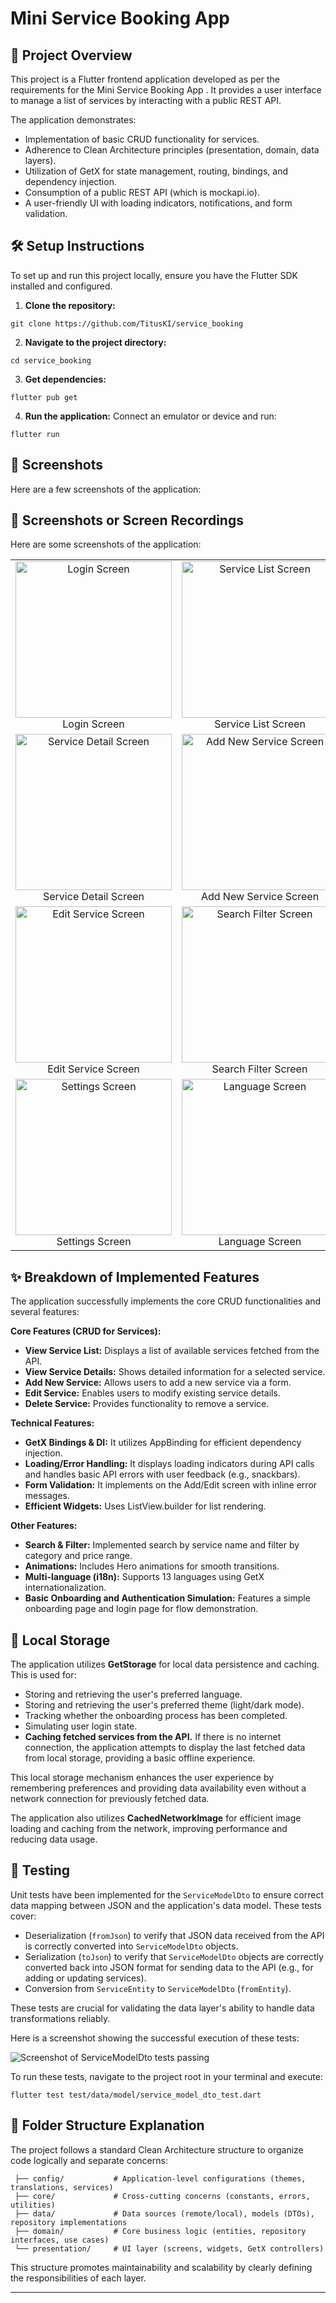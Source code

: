 # Mini Service Booking App

## 📄 Project Overview

This project is a Flutter frontend application developed as per the requirements for the Mini Service Booking App . It provides a user interface to manage a list of services by interacting with a public REST API.

The application demonstrates:

- Implementation of basic CRUD functionality for services.
- Adherence to Clean Architecture principles (presentation, domain, data layers).
- Utilization of GetX for state management, routing, bindings, and dependency injection.
- Consumption of a public REST API (which is mockapi.io).
- A user-friendly UI with loading indicators, notifications, and form validation.

## 🛠️ Setup Instructions

To set up and run this project locally, ensure you have the Flutter SDK installed and configured.

1.  **Clone the repository:**

```
git clone https://github.com/TitusKI/service_booking
```

2.  **Navigate to the project directory:**

```
cd service_booking
```

3.  **Get dependencies:**

```
flutter pub get
```

4.  **Run the application:**
    Connect an emulator or device and run:

```
flutter run
```

## 📸 Screenshots

Here are a few screenshots of the application:

## 📸 Screenshots or Screen Recordings

Here are some screenshots of the application:

<table>
  <tr>
    <td align="center">
      <img src="screenshots/screenshot_1.jpg" alt="Login Screen" width="250">
      <br>
      Login Screen
    </td>
    <td align="center">
      <img src="screenshots/screenshot_2.jpg" alt="Service List Screen" width="250">
      <br>
      Service List Screen
    </td>
  </tr>
  <tr>
    <td align="center">
      <img src="screenshots/screenshot_3.jpg" alt="Service Detail Screen" width="250">
      <br>
      Service Detail Screen
    </td>
    <td align="center">
      <img src="screenshots/screenshot_4.jpg" alt="Add New Service Screen" width="250">
      <br>
      Add New Service Screen
    </td>
  </tr>
   <tr>
    <td align="center">
      <img src="screenshots/screenshot_5.jpg" alt="Edit Service Screen" width="250">
      <br>
      Edit Service Screen
    </td>
    <td align="center">
      <img src="screenshots/screenshot_6.jpg" alt="Search Filter Screen" width="250">
      <br>
      Search Filter Screen
    </td>
  </tr>
   <tr>
    <td align="center">
      <img src="screenshots/screenshot_7.jpg" alt="Settings Screen" width="250">
      <br>
      Settings Screen
    </td>
     <td align="center">
      <img src="screenshots/screenshot_8.jpg" alt="Language Screen" width="250">
      <br>
      Language Screen
    </td>
  </tr>
</table>

## ✨ Breakdown of Implemented Features

The application successfully implements the core CRUD functionalities and several features:

**Core Features (CRUD for Services):**

- **View Service List:** Displays a list of available services fetched from the API.
- **View Service Details:** Shows detailed information for a selected service.
- **Add New Service:** Allows users to add a new service via a form.
- **Edit Service:** Enables users to modify existing service details.
- **Delete Service:** Provides functionality to remove a service.

**Technical Features:**

- **GetX Bindings & DI:** It utilizes AppBinding for efficient dependency injection.
- **Loading/Error Handling:** It displays loading indicators during API calls and handles basic API errors with user feedback (e.g., snackbars).
- **Form Validation:** It implements on the Add/Edit screen with inline error messages.
- **Efficient Widgets:** Uses ListView.builder for list rendering.

**Other Features:**

- **Search & Filter:** Implemented search by service name and filter by category and price range.
- **Animations:** Includes Hero animations for smooth transitions.
- **Multi-language (i18n):** Supports 13 languages using GetX internationalization.
- **Basic Onboarding and Authentication Simulation:** Features a simple onboarding page and login page for flow demonstration.

## 💾 Local Storage

The application utilizes **GetStorage** for local data persistence and caching. This is used for:

- Storing and retrieving the user's preferred language.
- Storing and retrieving the user's preferred theme (light/dark mode).
- Tracking whether the onboarding process has been completed.
- Simulating user login state.
- **Caching fetched services from the API.** If there is no internet connection, the application attempts to display the last fetched data from local storage, providing a basic offline experience.

This local storage mechanism enhances the user experience by remembering preferences and providing data availability even without a network connection for previously fetched data.

The application also utilizes **CachedNetworkImage** for efficient image loading and caching from the network, improving performance and reducing data usage.

## 🧪 Testing

Unit tests have been implemented for the `ServiceModelDto` to ensure correct data mapping between JSON and the application's data model. These tests cover:

- Deserialization (`fromJson`) to verify that JSON data received from the API is correctly converted into `ServiceModelDto` objects.
- Serialization (`toJson`) to verify that `ServiceModelDto` objects are correctly converted back into JSON format for sending data to the API (e.g., for adding or updating services).
- Conversion from `ServiceEntity` to `ServiceModelDto` (`fromEntity`).

These tests are crucial for validating the data layer's ability to handle data transformations reliably.

Here is a screenshot showing the successful execution of these tests:

![Screenshot of ServiceModelDto tests passing](screenshots/test_output.jpg)

To run these tests, navigate to the project root in your terminal and execute:

```
flutter test test/data/model/service_model_dto_test.dart
```

## 📂 Folder Structure Explanation

The project follows a standard Clean Architecture structure to organize code logically and separate concerns:

```lib/
 ├── config/           # Application-level configurations (themes, translations, services)
 ├── core/             # Cross-cutting concerns (constants, errors, utilities)
 ├── data/             # Data sources (remote/local), models (DTOs), repository implementations
 ├── domain/           # Core business logic (entities, repository interfaces, use cases)
 └── presentation/     # UI layer (screens, widgets, GetX controllers)
```

This structure promotes maintainability and scalability by clearly defining the responsibilities of each layer.

---
